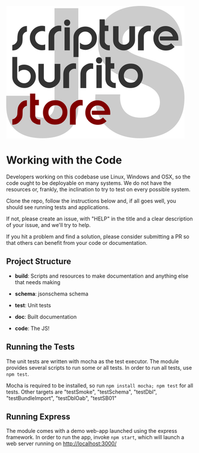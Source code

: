 ![Logo](./logo_s.png)

# Working with the Code

Developers working on this codebase use Linux, Windows and OSX, so the code ought to be deployable on many systems. We do not have the resources or, frankly, the inclination to try to test on every possible system.

Clone the repo, follow the instructions below and, if all goes well, you should see running tests and applications.

If not, please create an issue, with "HELP" in the title and a clear description of your issue, and we'll try to help.

If you hit a problem and find a solution, please consider submitting a PR so that others can benefit from your code or documentation.

## Project Structure

* **build**: Scripts and resources to make documentation and anything else that needs making

* **schema**: jsonschema schema

* **test**: Unit tests

* **doc**: Built documentation

* **code**: The JS!

## Running the Tests

The unit tests are written with mocha as the test executor. The module provides several scripts to run some or all tests. In order to run all tests, use `npm test`.

Mocha is required to be installed, so run `npm install mocha; npm test` for all tests. Other targets are "testSmoke", "testSchema", "testDbl", "testBundleImport", "testDblOab", "testSB01"

## Running Express

The module comes with a demo web-app launched using the express framework. In order to run the app, invoke `npm start`, which will launch a web server running on <http://localhost:3000/>
